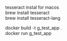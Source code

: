 tesseract instal for macos  
brew install tesseract  
brew install tesseract-lang

docker build -t g_test_app .  
docker run g_test_app
